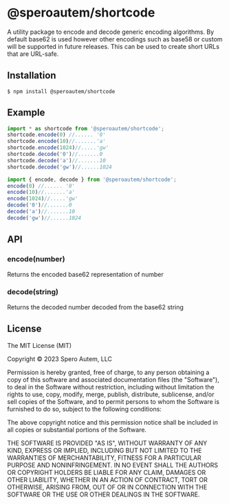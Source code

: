 
# @speroautem/shortcode

A utility package to encode and decode generic encoding algorithms. By default base62 is used however other encodings such as base58 or custom will be supported in future releases. This can be used to create short URLs that are URL-safe. 

## Installation

```
$ npm install @speroautem/shortcode
```

## Example

```js
import * as shortcode from '@speroautem/shortcode';
shortcode.encode(0) //...... '0'
shortcode.encode(10)//.......'a'
shortcode.encode(1024)//.....'gw'
shortcode.decode('0')//.......0
shortcode.decode('a')//.......10
shortcode.decode('gw')//......1024

import { encode, decode } from '@speroautem/shortcode';
encode(0) //...... '0'
encode(10)//.......'a'
encode(1024)//.....'gw'
decode('0')//.......0
decode('a')//.......10
decode('gw')//......1024

```

## API

### encode(number)
  
Returns the encoded base62 representation of number

### decode(string)

Returns the decoded number decoded from the base62 string

## License

The MIT License (MIT)

Copyright &copy; 2023 Spero Autem, LLC

Permission is hereby granted, free of charge, to any person obtaining a copy of this software and associated documentation files (the "Software"), to deal in the Software without restriction, including without limitation the rights to use, copy, modify, merge, publish, distribute, sublicense, and/or sell copies of the Software, and to permit persons to whom the Software is furnished to do so, subject to the following conditions:

The above copyright notice and this permission notice shall be included in all copies or substantial portions of the Software.

THE SOFTWARE IS PROVIDED "AS IS", WITHOUT WARRANTY OF ANY KIND, EXPRESS OR IMPLIED, INCLUDING BUT NOT LIMITED TO THE WARRANTIES OF MERCHANTABILITY, FITNESS FOR A PARTICULAR PURPOSE AND NONINFRINGEMENT. IN NO EVENT SHALL THE AUTHORS OR COPYRIGHT HOLDERS BE LIABLE FOR ANY CLAIM, DAMAGES OR OTHER LIABILITY, WHETHER IN AN ACTION OF CONTRACT, TORT OR OTHERWISE, ARISING FROM, OUT OF OR IN CONNECTION WITH THE SOFTWARE OR THE USE OR OTHER DEALINGS IN THE SOFTWARE.